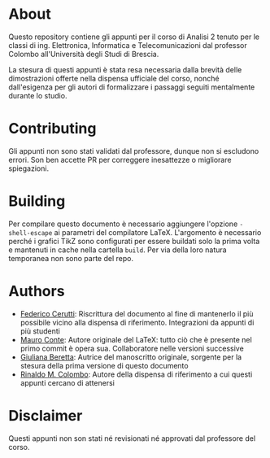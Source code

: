 # About #
Questo repository contiene gli appunti per il corso di Analisi 2 tenuto per le classi di ing. Elettronica, Informatica e Telecomunicazioni dal professor Colombo all'Università degli Studi di Brescia.

La stesura di questi appunti è stata resa necessaria dalla brevità delle dimostrazioni offerte nella dispensa ufficiale del corso, nonché dall'esigenza per gli autori di formalizzare i passaggi seguiti mentalmente durante lo studio.

# Contributing #
Gli appunti non sono stati validati dal professore, dunque non si escludono errori. Son ben accette PR per correggere inesattezze o migliorare spiegazioni.

# Building #
Per compilare questo documento è necessario aggiungere l'opzione `-shell-escape` ai parametri del compilatore LaTeX. L'argomento è necessario perché i grafici TikZ sono configurati per essere buildati solo la prima volta e mantenuti in cache nella cartella `build`. Per via della loro natura temporanea non sono parte del repo.

# Authors #
- [Federico Cerutti](https://ceres-c.it): Riscrittura del documento al fine di mantenerlo il più possibile vicino alla dispensa di riferimento. Integrazioni da appunti di più studenti
- [Mauro Conte](https://github.com/GoldMyr1994): Autore originale del LaTeX: tutto ciò che è presente nel primo commit è opera sua. Collaboratore nelle versioni successive
- [Giuliana Beretta](https://www.linkedin.com/in/giuliana-beretta-578b4914b/): Autrice del manoscritto originale, sorgente per la stesura della prima versione di questo documento
- [Rinaldo M. Colombo](http://rinaldo-colombo.unibs.it/): Autore della dispensa di riferimento a cui questi appunti cercano di attenersi

# Disclaimer #
Questi appunti non son stati né revisionati né approvati dal professore del corso.

